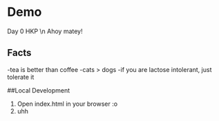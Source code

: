 # Demo
Day 0 HKP \n
Ahoy matey!

## Facts
-tea is better than coffee
-cats > dogs
-if you are lactose intolerant, just tolerate it

##Local Development
1. Open index.html in your browser :o
2. uhh 